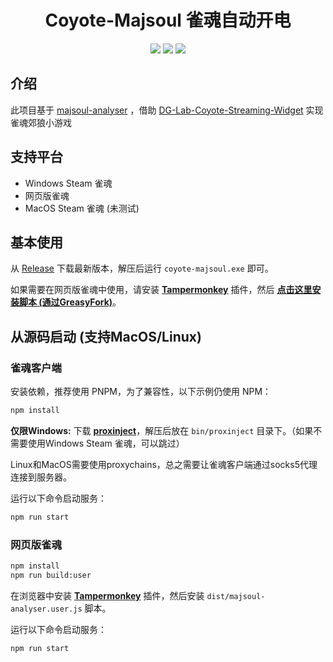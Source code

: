 <h1 align="center"> Coyote-Majsoul 雀魂自动开电</h1>
<div align="center">
  <a href="https://github.com/hyperzlib/Coyote-Majsoul/actions"><img src="https://img.shields.io/github/actions/workflow/status/hyperzlib/Coyote-Majsoul/build-pkg.yml"></a>
  <a href="https://github.com/hyperzlib/Coyote-Majsoul/releases"><img src="https://img.shields.io/github/release-date/hyperzlib/Coyote-Majsoul"></a>
  <a href="https://github.com/hyperzlib/Coyote-Majsoul/commits/main/"><img src="https://img.shields.io/github/last-commit/hyperzlib/Coyote-Majsoul"></a>
</div>

## 介绍

此项目基于 [majsoul-analyser](https://github.com/HomeArchbishop/majsoul-analyser) ，借助 [DG-Lab-Coyote-Streaming-Widget](https://github.com/hyperzlib/DG-Lab-Coyote-Streaming-Widget) 实现雀魂郊狼小游戏

## 支持平台

- Windows Steam 雀魂
- 网页版雀魂
- MacOS Steam 雀魂 (未测试)

## 基本使用

从 [Release](https://github.com/hyperzlib/Coyote-Majsoul/releases) 下载最新版本，解压后运行 ```coyote-majsoul.exe``` 即可。

如果需要在网页版雀魂中使用，请安装 **[Tampermonkey](https://www.tampermonkey.net/)** 插件，然后 **[点击这里安装脚本 (通过GreasyFork)](https://greasyfork.org/zh-CN/scripts/502006-%E9%9B%80%E9%AD%82%E9%83%8A%E7%8B%BC%E7%9B%91%E5%90%AC%E5%99%A8)**。

## 从源码启动 (支持MacOS/Linux)

### 雀魂客户端

安装依赖，推荐使用 PNPM，为了兼容性，以下示例仍使用 NPM：

```bash
npm install
```

**仅限Windows:** 下载 **[proxinject](https://github.com/PragmaTwice/proxinject/releases)**，解压后放在 ```bin/proxinject``` 目录下。（如果不需要使用Windows Steam 雀魂，可以跳过）

Linux和MacOS需要使用proxychains，总之需要让雀魂客户端通过socks5代理连接到服务器。

运行以下命令启动服务：

```bash
npm run start
```

### 网页版雀魂

```bash
npm install
npm run build:user
```

在浏览器中安装 **[Tampermonkey](https://www.tampermonkey.net/)** 插件，然后安装 ```dist/majsoul-analyser.user.js``` 脚本。

运行以下命令启动服务：

```bash
npm run start
```
